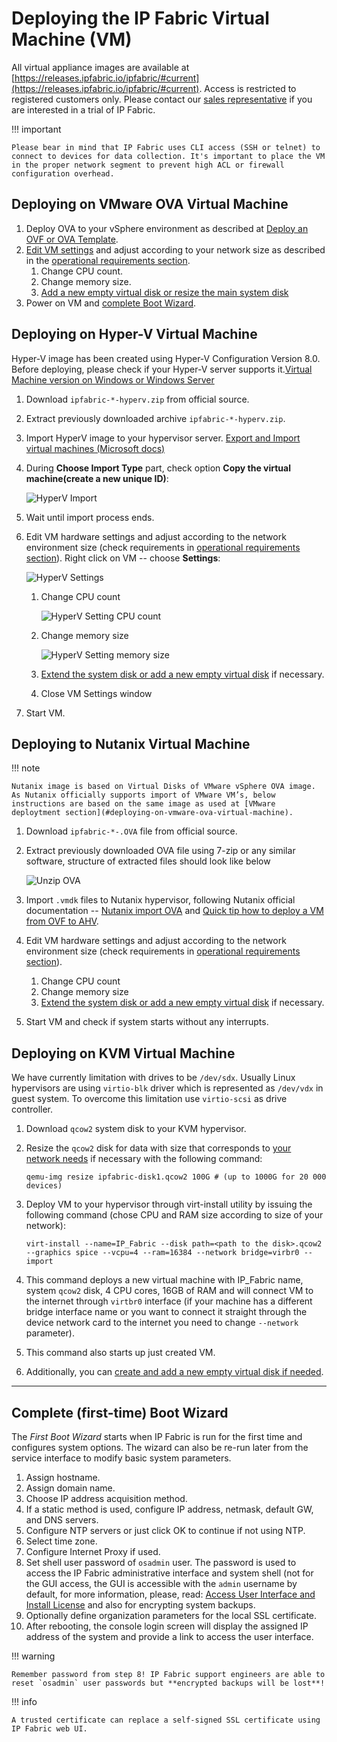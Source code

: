 # Deploying the IP Fabric Virtual Machine (VM)

All virtual appliance images are available at  [https://releases.ipfabric.io/ipfabric/#current](https://releases.ipfabric.io/ipfabric/#current). Access is restricted to registered customers only. Please contact our [sales representative](mailto:sales@ipfabric.io) if you are interested in a trial of IP Fabric.

!!! important

    Please bear in mind that IP Fabric uses CLI access (SSH or telnet) to connect to devices for data collection. It's important to place the VM in the proper network segment to prevent high ACL or firewall configuration overhead.

## Deploying on VMware OVA Virtual Machine

1.  Deploy OVA to your vSphere environment as described at [Deploy an OVF or OVA
    Template](https://docs.vmware.com/en/VMware-vSphere/6.5/com.vmware.vsphere.vm_admin.doc/GUID-17BEDA21-43F6-41F4-8FB2-E01D275FE9B4.html).
2.  [Edit VM settings](https://docs.vmware.com/en/VMware-vSphere/6.5/com.vmware.vsphere.vm_admin.doc/GUID-4AB8C63C-61EA-4202-8158-D9903E04A0ED.html) and adjust according to your network size as described in the [operational requirements section](../Overview/index.md#operational-requirements).
    1.  Change CPU count.
    2.  Change memory size.
    3.  [Add a new empty virtual disk or resize the main system disk](../../System_Administration/increase_disk_space.md)
3.  Power on VM and [complete Boot Wizard](#complete-first-time-boot-wizard).

## Deploying on Hyper-V Virtual Machine

Hyper-V image has been created using Hyper-V Configuration Version 8.0. Before deploying, please check if your Hyper-V server supports it.[Virtual Machine version on Windows or Windows Server](https://docs.microsoft.com/en-us/windows-server/virtualization/hyper-v/deploy/upgrade-virtual-machine-version-in-hyper-v-on-windows-or-windows-server)

1.  Download `ipfabric-*-hyperv.zip` from official source.
2.  Extract previously downloaded archive `ipfabric-*-hyperv.zip`.
3.  Import HyperV image to your hypervisor server. [Export and Import virtual machines (Microsoft docs)](https://docs.microsoft.com/en-us/windows-server/virtualization/hyper-v/deploy/export-and-import-virtual-machines)
4.  During **Choose Import Type** part, check option **Copy the virtual machine(create a new unique ID)**:

    ![HyperV Import](hyperv_import.png)

5.  Wait until import process ends.
6.  Edit VM hardware settings and adjust according to the network environment size (check requirements in [operational requirements section](../Overview/index.md#operational-requirements)). Right click on VM -- choose **Settings**:

    ![HyperV Settings](hyperv_settings.png)

    1.  Change CPU count

        ![HyperV Setting CPU count](hyperv_settings_cpu.png)

    2.  Change memory size

        ![HyperV Setting memory size](hyperv_settings_mem.png)

    4.  [Extend the system disk or add a new empty virtual disk](../../System_Administration/increase_disk_space.md) if necessary.

    5.  Close VM Settings window

7.  Start VM.

## Deploying to Nutanix Virtual Machine

!!! note

    Nutanix image is based on Virtual Disks of VMware vSphere OVA image. As Nutanix officially supports import of VMware VM’s, below instructions are based on the same image as used at [VMware deploytment section](#deploying-on-vmware-ova-virtual-machine).

1.  Download `ipfabric-*-.OVA` file from official source.
2.  Extract previously downloaded OVA file using 7-zip or any similar software, structure of extracted files should look like below

    ![Unzip OVA](unzip_ova.png)

3.  Import `.vmdk` files to Nutanix hypervisor, following Nutanix official documentation -- [Nutanix import OVA](https://portal.nutanix.com/#page/kbs/details?targetId=kA03200000099TXCAY) and [Quick tip how to deploy a VM from OVF to AHV](https://next.nutanix.com/installation-configuration-23/quick-tip-how-to-deploy-a-vm-from-an-ovf-to-ahv-33613).

4.  Edit VM hardware settings and adjust according to the network environment size (check requirements in [operational requirements section](../Overview/index.md#operational-requirements)).

    1.  Change CPU count
    2.  Change memory size
    4.  [Extend the system disk or add a new empty virtual disk](../../System_Administration/increase_disk_space.md) if necessary.

5.  Start VM and check if system starts without any interrupts.

## Deploying on KVM Virtual Machine

We have currently limitation with drives to be `/dev/sdx`. Usually Linux hypervisors are using `virtio-blk` driver which is represented as `/dev/vdx` in guest system. To overcome this limitation use `virtio-scsi` as drive controller.

1.  Download `qcow2` system disk to your KVM hypervisor.
2.  Resize the `qcow2` disk for data with size that corresponds to [your network needs](../Overview/index.md#operational-requirements) if necessary with the following command:

    ```shell
    qemu-img resize ipfabric-disk1.qcow2 100G # (up to 1000G for 20 000 devices)
    ```

3.  Deploy VM to your hypervisor through virt-install utility by issuing the following command (chose CPU and RAM size according to size of your network):

    ```shell
    virt-install --name=IP_Fabric --disk path=<path to the disk>.qcow2 --graphics spice --vcpu=4 --ram=16384 --network bridge=virbr0 --import
    ```

4.  This command deploys a new virtual machine with IP_Fabric name, system `qcow2` disk, 4 CPU cores, 16GB of RAM and will connect VM to the internet through `virtbr0` interface (if your machine has a different bridge interface name or you want to connect it straight through the device network card to the internet you need to change `--network` parameter).

5.  This command also starts up just created VM.

6.  Additionally, you can [create and add a new empty virtual disk if needed](../../System_Administration/increase_disk_space.md).

---

## Complete (first-time) Boot Wizard

The *First Boot Wizard* starts when IP Fabric is run for the first time and configures system options. The wizard can also be re-run later from the service interface to modify basic system parameters.

1.  Assign hostname.
2.  Assign domain name.
3.  Choose IP address acquisition method.
4.  If a static method is used, configure IP address, netmask, default GW, and DNS servers.
5.  Configure NTP servers or just click OK to continue if not using NTP.
6.  Select time zone.
7.  Configure Internet Proxy if used.
8.  Set shell user password of `osadmin` user. The password is used to access the IP Fabric administrative interface and system shell (not for the GUI access, the GUI is accessible with the `admin` username by default, for more information, please, read: [Access User Interface and Install License](02-access_ui.md) and also for encrypting system backups.
9.  Optionally define organization parameters for the local SSL certificate.
10. After rebooting, the console login screen will display the assigned IP address of the system and provide a link to access the user interface.

!!! warning

    Remember password from step 8! IP Fabric support engineers are able to reset `osadmin` user passwords but **encrypted backups will be lost**!

!!! info

    A trusted certificate can replace a self-signed SSL certificate using IP Fabric web UI.
